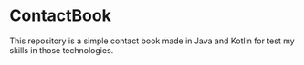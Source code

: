 # ContactBook
This repository is a simple contact book made in Java and Kotlin for test my skills in those technologies. 
